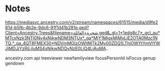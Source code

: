 # Notes

https://mediasvc.ancestry.com/v2/stream/namespaces/61515/media/d9fe281d-b5fb-4b2e-9dc6-91f1d41b281e.ged?Client=Ancestry.Trees&filename=شجرة+العائلة.ged&_gl=1*1edg8c7*_gcl_au*MTcxNzk3NTI0Ny4xNjkwNDM3NTUx*_ga*MjY1MjgxMjMxLjE2OTA0Mzc1NTQ.*_ga_4QT8FMEX30*NDVmMGIzOWItMTk2My00ZDQ1LThiOWYtYmVlYWJjMDJjYzRiLjIuMS4xNjkwNDQyNzE0LjQ4LjAuMA..

ancestry.com api treeviewer newfamilyview focusPersonId isFocus genup gendown